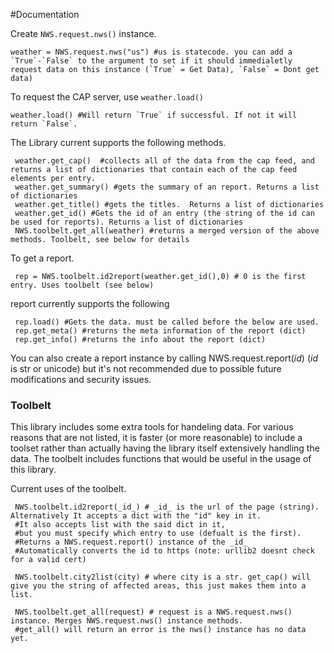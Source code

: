 #Documentation 

Create `NWS.request.nws()` instance.

    weather = NWS.request.nws("us") #us is statecode. you can add a `True`-`False` to the argument to set if it should immedialetly request data on this instance (`True` = Get Data), `False` = Dont get data)

To request the CAP server, use `weather.load()`

    weather.load() #Will return `True` if successful. If not it will return `False`.

The Library current supports the following methods.
    

     weather.get_cap()  #collects all of the data from the cap feed, and returns a list of dictionaries that contain each of the cap feed elements per entry.
     weather.get_summary() #gets the summary of an report. Returns a list of dictionaries 
     weather.get_title() #gets the titles.  Returns a list of dictionaries 
     weather.get_id() #Gets the id of an entry (the string of the id can be used for reports). Returns a list of dictionaries 
     NWS.toolbelt.get_all(weather) #returns a merged version of the above methods. Toolbelt, see below for details
    
To get a report. 

     rep = NWS.toolbelt.id2report(weather.get_id(),0) # 0 is the first entry. Uses toolbelt (see below)

report currently supports the following

     rep.load() #Gets the data. must be called before the below are used.
     rep.get_meta() #returns the meta information of the report (dict)
     rep.get_info() #returns the info about the report (dict)

You can also create a report instance by calling NWS.request.report(_id_) (_id_ is str or unicode) but it's not recommended due to possible future modifications and security issues.

### Toolbelt

This library includes some extra tools for handeling data. For various reasons that are not listed, it is faster (or more reasonable) to include a toolset rather than actually having the library itself extensively handling the data. The toolbelt includes functions that would be useful in the usage of this library.

Current uses of the toolbelt.
     
     NWS.toolbelt.id2report(_id_) # _id_ is the url of the page (string). Alternatively It accepts a dict with the "id" key in it. 
     #It also accepts list with the said dict in it, 
     #but you must specify which entry to use (defualt is the first). 
     #Returns a NWS.request.report() instance of the _id_
     #Automatically converts the id to https (note: urllib2 doesnt check for a valid cert)

     NWS.toolbelt.city2list(city) # where city is a str. get_cap() will give you the string of affected areas, this just makes them into a list.

     NWS.toolbelt.get_all(request) # request is a NWS.request.nws() instance. Merges NWS.request.nws() instance methods.
     #get_all() will return an error is the nws() instance has no data yet.